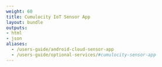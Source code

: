 ```yaml
---
weight: 60
title: Cumulocity IoT Sensor App
layout: bundle
outputs:
- html
- json
aliases:
  - /users-guide/android-cloud-sensor-app
  - /users-guide/optional-services/#cumulocity-sensor-app
---
```

